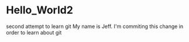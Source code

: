 # Hello_World2
second attempt to learn git
My name is Jeff.
I'm commiting this change in order to learn about git
